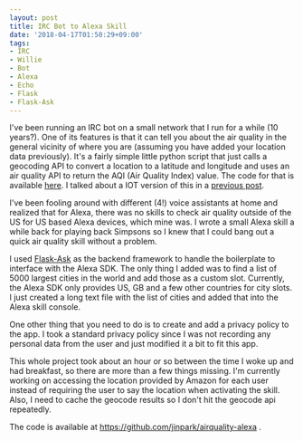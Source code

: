 ```yaml
---
layout: post
title: IRC Bot to Alexa Skill
date: '2018-04-17T01:50:29+09:00'
tags:
- IRC
- Willie
- Bot
- Alexa
- Echo
- Flask
- Flask-Ask
---
```

I've been running an IRC bot on a small network that I run for a while (10 years?). One of its features is that it can tell you about the air quality in the general vicinity of where you are (assuming you have added your location data previously). It's a fairly simple little python script that just calls a geocoding API to convert a location to a latitude and longitude and uses an air quality API to return the AQI (Air Quality Index) value. The code for that is available [here](https://github.com/jinpark/phenny-modules/blob/master/air-quality.py). I talked about a IOT version of this in a [previous post](https://www.jinpark.net/blog/2017/05/Quick-Particle-Project-to-Display-Air-Quality-at-a-Glance).

I've been fooling around with different (4!) voice assistants at home and realized that for Alexa, there was no skills to check air quality outside of the US for US based Alexa devices, which mine was. I wrote a small Alexa skill a while back for playing back Simpsons so I knew that I could bang out a quick air quality skill without a problem.

I used [Flask-Ask](https://github.com/johnwheeler/flask-ask) as the backend framework to handle the boilerplate to interface with the Alexa SDK. The only thing I added was to find a list of 5000 largest cities in the world and add those as a custom slot. Currently, the Alexa SDK only provides US, GB and a few other countries for city slots. I just created a long text file with the list of cities and added that into the Alexa skill console.

One other thing that you need to do is to create and add a privacy policy to the app. I took a standard privacy policy since I was not recording any personal data from the user and just modified it a bit to fit this app.

This whole project took about an hour or so between the time I woke up and had breakfast, so there are more than a few things missing. I'm currently working on accessing the location provided by Amazon for each user instead of requiring the user to say the location when activating the skill. Also, I need to cache the geocode results so I don't hit the geocode api repeatedly. 

The code is available at https://github.com/jinpark/airquality-alexa . 

